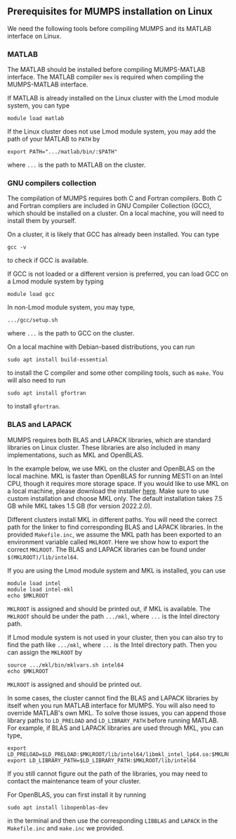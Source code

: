 ## Prerequisites for MUMPS installation on Linux

We need the following tools before compiling MUMPS and its MATLAB interface on Linux.

### MATLAB 

The MATLAB should be installed before compiling MUMPS-MATLAB interface. The MATLAB compiler `mex` is required when compiling the MUMPS-MATLAB interface. 

If MATLAB is already installed on the Linux cluster with the Lmod module system, you can type  
```shell
module load matlab
```

If the Linux cluster does not use Lmod module system, you may add the path of your MATLAB to `PATH` by
```shell
export PATH=".../matlab/bin/:$PATH"
```
where `...` is the path to MATLAB on the cluster.

### GNU compilers collection

The compilation of MUMPS requires both C and Fortran compilers. Both C and Fortran compliers are included in GNU Compiler Collection (GCC), which should be installed on a cluster. On a local machine, you will need to install them by yourself.

On a cluster, it is likely that GCC has already been installed. You can type
```shell
gcc -v
```
to check if GCC is available.

If GCC is not loaded or a different version is preferred, you can load GCC on a Lmod module system by typing
```shell
module load gcc
```
In non-Lmod module system, you may type,
```shell
.../gcc/setup.sh
```
where `...` is the path to GCC on the cluster.

On a local machine with Debian-based distributions, you can run
```shell
sudo apt install build-essential
```
to install the C compiler and some other compiling tools, such as <code>make</code>. You will also need to run
```shell
sudo apt install gfortran
```
to install <code>gfortran</code>.

### BLAS and LAPACK

MUMPS requires both BLAS and LAPACK libraries, which are standard libraries on Linux cluster. These libraries are also included in many implementations, such as MKL and OpenBLAS. 

In the example below, we use MKL on the cluster and OpenBLAS on the local machine. MKL is faster than OpenBLAS for running MESTI on an Intel CPU, though it requires more storage space. If you would like to use MKL on a local machine, please download the installer [here](https://www.intel.com/content/www/us/en/developer/tools/oneapi/onemkl.html). Make sure to use custom installation and choose MKL only. The default installation takes 7.5 GB while MKL takes 1.5 GB (for version 2022.2.0).

Different clusters install MKL in different paths. You will need the correct path for the linker to find corresponding BLAS and LAPACK libraries. In the provided `Makefile.inc`, we assume the MKL path has been exported to an environment variable called `MKLROOT`. Here we show how to export the correct `MKLROOT`. The BLAS and LAPACK libraries can be found under `$(MKLROOT)/lib/intel64`. 

If you are using the Lmod module system and MKL is installed, you can use 

```shell
module load intel
module load intel-mkl
echo $MKLROOT
```

`MKLROOT`  is assigned and should be printed out, if MKL is available. The `MKLROOT` should be under the path `.../mkl`, where `...` is the Intel directory path.

If Lmod module system is not used in your cluster, then you can also try to find the path like `.../mkl`, where `...` is the Intel directory path. Then you can assign the `MKLROOT` by 

```shell
source .../mkl/bin/mklvars.sh intel64
echo $MKLROOT
```

`MKLROOT`  is assigned and should be printed out.

In some cases, the cluster cannot find the BLAS and LAPACK libraries by itself when you run MATLAB interface for MUMPS. You will also need to override MATLAB's own MKL. To solve those issues, you can append those library paths to `LD_PRELOAD` and `LD_LIBRARY_PATH` before running MATLAB. For example, if BLAS and LAPACK libraries are used through MKL, you can type,

```shell
export LD_PRELOAD=$LD_PRELOAD:$MKLROOT/lib/intel64/libmkl_intel_lp64.so:$MKLROOT/lib/intel64/libmkl_sequential.so:$MKLROOT/lib/intel64/libmkl_intel_thread.so:$MKLROOT/lib/intel64/libmkl_core.so
export LD_LIBRARY_PATH=$LD_LIBRARY_PATH:$MKLROOT/lib/intel64
```

If you still cannot figure out the path of the libraries, you may need to contact the maintenance team of your cluster.

For OpenBLAS, you can first install it by running

```shell
sudo apt install libopenblas-dev
```

in the terminal and then use the corresponding `LIBBLAS` and `LAPACK` in the `Makefile.inc` and `make.inc` we provided.